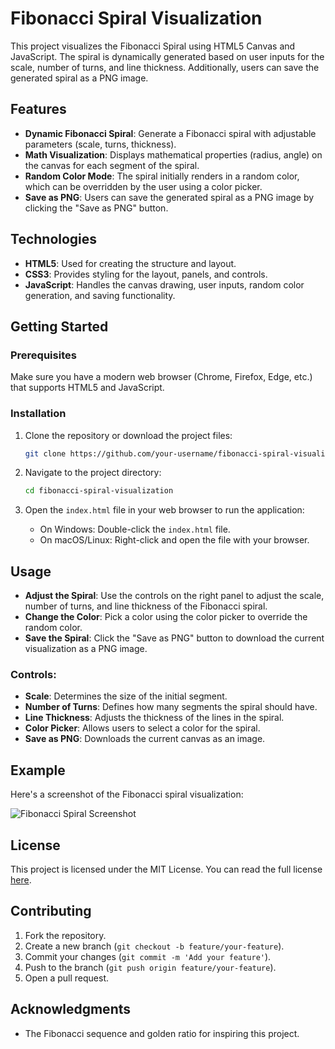 # Fibonacci Spiral Visualization

This project visualizes the Fibonacci Spiral using HTML5 Canvas and JavaScript. The spiral is dynamically generated based on user inputs for the scale, number of turns, and line thickness. Additionally, users can save the generated spiral as a PNG image.

## Features

- **Dynamic Fibonacci Spiral**: Generate a Fibonacci spiral with adjustable parameters (scale, turns, thickness).
- **Math Visualization**: Displays mathematical properties (radius, angle) on the canvas for each segment of the spiral.
- **Random Color Mode**: The spiral initially renders in a random color, which can be overridden by the user using a color picker.
- **Save as PNG**: Users can save the generated spiral as a PNG image by clicking the "Save as PNG" button.

## Technologies

- **HTML5**: Used for creating the structure and layout.
- **CSS3**: Provides styling for the layout, panels, and controls.
- **JavaScript**: Handles the canvas drawing, user inputs, random color generation, and saving functionality.

## Getting Started

### Prerequisites

Make sure you have a modern web browser (Chrome, Firefox, Edge, etc.) that supports HTML5 and JavaScript.

### Installation

1. Clone the repository or download the project files:
    ```bash
    git clone https://github.com/your-username/fibonacci-spiral-visualization.git
    ```

2. Navigate to the project directory:
    ```bash
    cd fibonacci-spiral-visualization
    ```

3. Open the `index.html` file in your web browser to run the application:
    - On Windows: Double-click the `index.html` file.
    - On macOS/Linux: Right-click and open the file with your browser.

## Usage

- **Adjust the Spiral**: Use the controls on the right panel to adjust the scale, number of turns, and line thickness of the Fibonacci spiral.
- **Change the Color**: Pick a color using the color picker to override the random color.
- **Save the Spiral**: Click the "Save as PNG" button to download the current visualization as a PNG image.
  
### Controls:

- **Scale**: Determines the size of the initial segment.
- **Number of Turns**: Defines how many segments the spiral should have.
- **Line Thickness**: Adjusts the thickness of the lines in the spiral.
- **Color Picker**: Allows users to select a color for the spiral.
- **Save as PNG**: Downloads the current canvas as an image.

## Example

Here's a screenshot of the Fibonacci spiral visualization:

![Fibonacci Spiral Screenshot](path/to/your/screenshot.png)

## License

This project is licensed under the MIT License. You can read the full license [here](LICENSE).

## Contributing

1. Fork the repository.
2. Create a new branch (`git checkout -b feature/your-feature`).
3. Commit your changes (`git commit -m 'Add your feature'`).
4. Push to the branch (`git push origin feature/your-feature`).
5. Open a pull request.

## Acknowledgments

- The Fibonacci sequence and golden ratio for inspiring this project.
